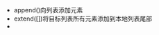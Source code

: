 - append()向列表添加元素
- extend([])将目标列表所有元素添加到本地列表尾部
- 
<!--stackedit_data:
eyJoaXN0b3J5IjpbNzM2NTA5NDk5XX0=
-->
